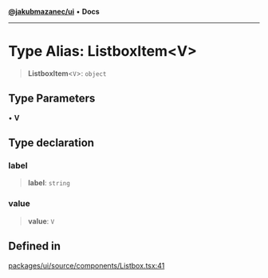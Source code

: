 [**@jakubmazanec/ui**](../README.md) • **Docs**

---

# Type Alias: ListboxItem\<V\>

> **ListboxItem**\<`V`\>: `object`

## Type Parameters

• **V**

## Type declaration

### label

> **label**: `string`

### value

> **value**: `V`

## Defined in

[packages/ui/source/components/Listbox.tsx:41](https://github.com/jakubmazanec/tools/blob/863f04cbbb9368fd023f0309084819aa9247d808/packages/ui/source/components/Listbox.tsx#L41)

